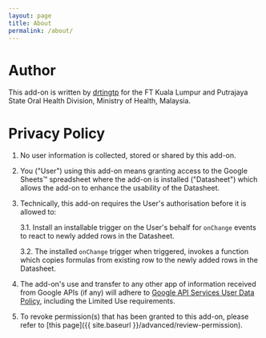 ```yaml
---
layout: page
title: About
permalink: /about/
---
```


# Author

This add-on is written by [drtingtp](https://github.com/drtingtp) for the FT Kuala Lumpur and Putrajaya State Oral Health Division, Ministry of Health, Malaysia.

# Privacy Policy

1. No user information is collected, stored or shared by this add-on.

2. You ("User") using this add-on means granting access to the Google Sheets™ spreadsheet where the add-on is installed ("Datasheet") which allows the add-on to enhance the usability of the Datasheet.

3. Technically, this add-on requires the User's authorisation before it is allowed to:

    3.1. Install an installable trigger on the User's behalf for `onChange` events to react to newly added rows in the Datasheet.

    3.2. The installed `onChange` trigger when triggered, invokes a function which copies formulas from existing row to the newly added rows in the Datasheet.

4. The add-on's use and transfer to any other app of information received from Google APIs (if any) will adhere to [Google API Services User Data Policy](https://developers.google.com/terms/api-services-user-data-policy), including the Limited Use requirements.

5. To revoke permission(s) that has been granted to this add-on, please refer to [this page]({{ site.baseurl }}/advanced/review-permission).